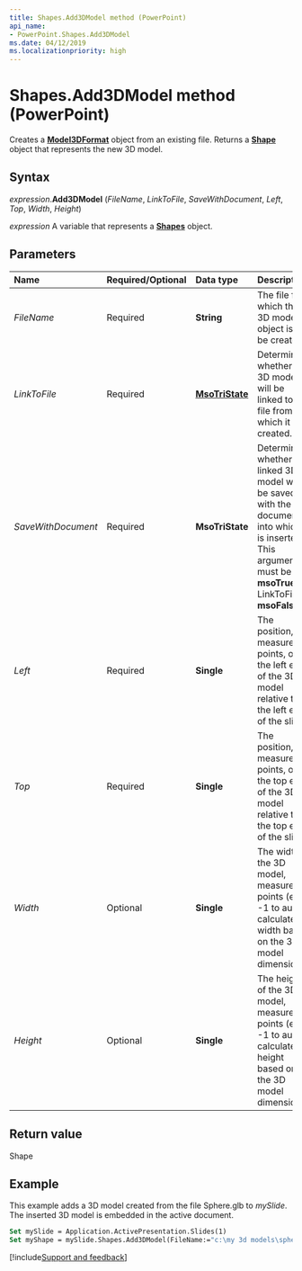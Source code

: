 ```yaml
---
title: Shapes.Add3DModel method (PowerPoint)
api_name:
- PowerPoint.Shapes.Add3DModel
ms.date: 04/12/2019
ms.localizationpriority: high
---
```



# Shapes.Add3DModel method (PowerPoint)

Creates a **[Model3DFormat](PowerPoint.Model3DFormat.md)** object from an existing file. Returns a **[Shape](PowerPoint.Shape.md)** object that represents the new 3D model.


## Syntax

_expression_.**Add3DModel** (_FileName_, _LinkToFile_, _SaveWithDocument_, _Left_, _Top_, _Width_, _Height_)

_expression_ A variable that represents a **[Shapes](PowerPoint.Shapes.md)** object.


## Parameters

|Name|Required/Optional|Data type|Description|
|:-----|:-----|:-----|:-----|
| _FileName_|Required|**String**|The file from which the 3D model object is to be created.|
| _LinkToFile_|Required|**[MsoTriState](Office.MsoTriState.md)**|Determines whether the 3D model will be linked to the file from which it was created.|
| _SaveWithDocument_|Required|**MsoTriState**|Determines whether the linked 3D model will be saved with the document into which it is inserted. This argument must be **msoTrue** if LinkToFile is **msoFalse**.|
| _Left_|Required|**Single**|The position, measured in points, of the left edge of the 3D model relative to the left edge of the slide.|
| _Top_|Required|**Single**|The position, measured in points, of the top edge of the 3D model relative to the top edge of the slide.|
| _Width_|Optional|**Single**|The width of the 3D model, measured in points (enter -1 to auto-calculate a width based on the 3D model dimensions).|
| _Height_|Optional|**Single**|The height of the 3D model, measured in points (enter -1 to auto-calculate a height based on the 3D model dimensions).|

## Return value

Shape


## Example

This example adds a 3D model created from the file Sphere.glb to _mySlide_. The inserted 3D model is embedded in the active document.

```vb
Set mySlide = Application.ActivePresentation.Slides(1) 
Set myShape = mySlide.Shapes.Add3DModel(FileName:="c:\my 3d models\sphere.glb", LinkToFile:=False, SaveWithDocument:=True, Left:=100, Top:=100, Width:=70, Height:=70 )

```




[!include[Support and feedback](~/includes/feedback-boilerplate.md)]